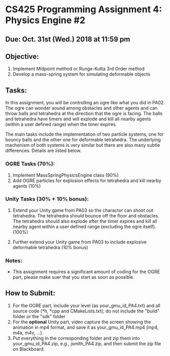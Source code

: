# CS425 Programming Assignment 4: Physics Engine #2

## Due: Oct. 31st (Wed.) 2018 at 11:59 pm

## Objective:

1. Implement Midpoint method or Runge-Kutta 3rd Order method
2. Develop a mass-spring system for simulating deformable objects

## Tasks:

In this assignment, you will be controlling an ogre like what you did in PA02. The ogre can wonder aound among obstacles and other agents and can throw balls and tetrahedra at the direction that the ogre is facing. The balls and tetrahedra have timers and will explode and kill all nearby agents (within a user defined range) when the timer expires. 

The main tasks include the implementation of two particle systems, one for bouncy balls and the other one for deformable tetrahedra. The underlying machenism of both systems is very similar but there are also many subtle differences. Details are listed below.

### OGRE Tasks (70%):

1. Implement MassSpringPhysicsEngine class (90%)
2. Add OGRE particles for explosion effects for tetrahedra and kill nearby agents (10%)

### Unity Tasks (30% + 10% bonus):

1. Extend your Unity game from PA03 so the charactor can shoot out tetrahedra. The tetrahedra should bounce off the floor and obstacles. The tetrahedra should also explode after the timer expires and kill all nearby agent within a user defined range (excluding the ogre itself). (100%)

2. Further extend your Unity game from PA03 to include explosive deformable tetrahedra (10% bonus)

### Notes:

- This assignment requires a significant amount of coding for the OGRE part, please make suer that you start as soon as possible. 


## How to Submit:
1. For the OGRE part, include your level (as your_gmu_id_PA4.txt) and all source code (*h, *cpp and CMakeLists.txt);  do not include the "build" folder  or the "sdk" folder
2. For the **optional** Unity part, video capture the screen showing the animation in mp4 format, and save it as your_gmu_id_PA4.mp4 (mp4, m4a, m4v, ...) 
3. Put everything in the corresponding folder and zip them into your_gmu_id_PA4.zip, e.g., jsmith_PA4.zip, and then submit the zip file on Blackboard.

